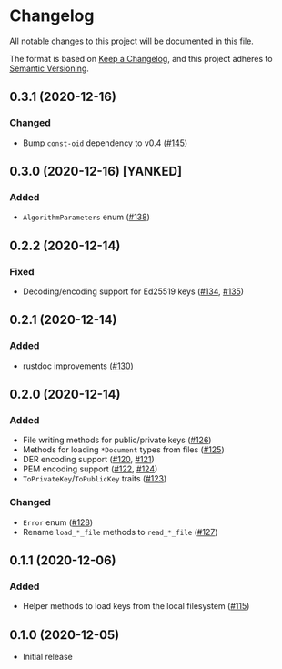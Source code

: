 # Changelog
All notable changes to this project will be documented in this file.

The format is based on [Keep a Changelog](https://keepachangelog.com/en/1.0.0/),
and this project adheres to [Semantic Versioning](https://semver.org/spec/v2.0.0.html).

## 0.3.1 (2020-12-16)
### Changed
- Bump `const-oid` dependency to v0.4 ([#145])

[#145]: https://github.com/RustCrypto/utils/pull/145

## 0.3.0 (2020-12-16) [YANKED]
### Added
- `AlgorithmParameters` enum ([#138])

[#138]: https://github.com/RustCrypto/utils/pull/138

## 0.2.2 (2020-12-14)
### Fixed
- Decoding/encoding support for Ed25519 keys ([#134], [#135])

[#135]: https://github.com/RustCrypto/utils/pull/135
[#134]: https://github.com/RustCrypto/utils/pull/134

## 0.2.1 (2020-12-14)
### Added
- rustdoc improvements ([#130])

[#130]: https://github.com/RustCrypto/utils/pull/130

## 0.2.0 (2020-12-14)
### Added
- File writing methods for public/private keys ([#126])
- Methods for loading `*Document` types from files ([#125])
- DER encoding support ([#120], [#121])
- PEM encoding support ([#122], [#124])
- `ToPrivateKey`/`ToPublicKey` traits ([#123])

### Changed
- `Error` enum ([#128])
- Rename `load_*_file` methods to `read_*_file` ([#127])

[#128]: https://github.com/RustCrypto/utils/pull/128
[#127]: https://github.com/RustCrypto/utils/pull/127
[#126]: https://github.com/RustCrypto/utils/pull/126
[#125]: https://github.com/RustCrypto/utils/pull/125
[#124]: https://github.com/RustCrypto/utils/pull/124
[#123]: https://github.com/RustCrypto/utils/pull/123
[#122]: https://github.com/RustCrypto/utils/pull/122
[#121]: https://github.com/RustCrypto/utils/pull/121
[#120]: https://github.com/RustCrypto/utils/pull/120

## 0.1.1 (2020-12-06)
### Added
- Helper methods to load keys from the local filesystem ([#115])

[#115]: https://github.com/RustCrypto/utils/pull/115

## 0.1.0 (2020-12-05)
- Initial release
